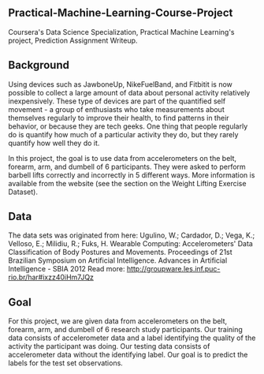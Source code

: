 ## Practical-Machine-Learning-Course-Project

Coursera's Data Science Specialization, Practical Machine Learning's project, Prediction Assignment Writeup.

## Background

Using devices such as JawboneUp, NikeFuelBand, and Fitbitit is now possible to collect a large amount of data about personal activity relatively inexpensively. These type of devices are part of the quantified self movement - a group of enthusiasts who take measurements about themselves regularly to improve their health, to find patterns in their behavior, or because they are tech geeks. One thing that people regularly do is quantify how much of a particular activity they do, but they rarely quantify how well they do it.

In this project, the goal is to use data from accelerometers on the belt, forearm, arm, and dumbell of 6 participants. They were asked to perform barbell lifts correctly and incorrectly in 5 different ways. More information is available from the website (see the section on the Weight Lifting Exercise Dataset).

## Data

The data sets was originated from here: Ugulino, W.; Cardador, D.; Vega, K.; Velloso, E.; Milidiu, R.; Fuks, H. Wearable Computing: Accelerometers' Data Classification of Body Postures and Movements. Proceedings of 21st Brazilian Symposium on Artificial Intelligence. Advances in Artificial Intelligence - SBIA 2012 Read more: http://groupware.les.inf.puc-rio.br/har#ixzz40iHm7JQz

## Goal

For this project, we are given data from accelerometers on the belt, forearm, arm, and dumbell of 6 research study participants. Our training data consists of accelerometer data and a label identifying the quality of the activity the participant was doing. Our testing data consists of accelerometer data without the identifying label. Our goal is to predict the labels for the test set observations.
